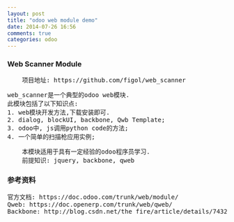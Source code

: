 ```yaml
---
layout: post
title: "odoo web module demo"
date: 2014-07-26 16:56
comments: true
categories: odoo 
---
```

<h3>Web Scanner Module</h3>
<pre>
	项目地址: https://github.com/figol/web_scanner
</pre>
<pre>
web_scanner是一个典型的odoo web模块.
此模块包括了以下知识点:
1. web模块开发方法,下载安装即可.
2. dialog, blockUI, backbone, Qwb Template; 
3. odoo中, js调用python code的方法;
4. 一个简单的扫描枪应用实例;
</pre>
<pre>
	本模块适用于具有一定经验的odoo程序员学习.
	前提知识: jquery, backbone, qweb
</pre>
<h3>参考资料</h3>
<pre>
官方文档: https://doc.odoo.com/trunk/web/module/
Qweb: https://doc.openerp.com/trunk/web/qweb/ 
Backbone: http://blog.csdn.net/the_fire/article/details/7432760
</pre>
